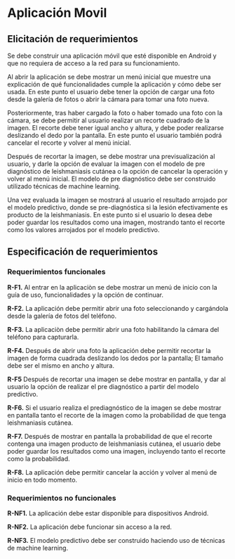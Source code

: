 # Aplicación Movil




## Elicitación de requerimientos

Se debe construir una aplicación móvil que esté disponible en Android y que no requiera  de acceso a la red para su funcionamiento.

Al abrir la aplicación se debe mostrar un menú inicial que muestre una explicación de qué funcionalidades cumple la aplicación y cómo debe ser usada. En este punto el usuario debe tener la opción de cargar una foto desde la galería de fotos o abrir la cámara para tomar una foto nueva.

Posteriormente, tras haber cargado la foto o haber tomado una foto con la cámara, se debe permitir al usuario realizar un recorte cuadrado de la imagen. El recorte debe tener igual ancho y altura, y debe poder realizarse deslizando el dedo por la pantalla. En este punto el usuario también podrá cancelar el recorte y volver al menú inicial.

Después de recortar la imagen, se debe mostrar una previsualización al usuario, y darle la opción de evaluar la imagen con el modelo de pre diagnóstico de leishmaniasis cutánea o la opción de cancelar la operación y volver al menú inicial. El modelo de pre diagnóstico debe ser construido utilizado técnicas de machine learning.

Una vez evaluada la imagen se mostrará al usuario el resultado arrojado por el modelo predictivo, donde se pre-diagnóstica si la lesión efectivamente es producto de la leishmaniasis. En este punto si el usuario lo desea debe poder guardar los resultados como una imagen, mostrando tanto el recorte como los valores arrojados por el modelo predictivo.


## Especificación de requerimientos

### Requerimientos funcionales

**R-F1.** Al entrar en la aplicaciòn se debe mostrar un menú de inicio con la guía de uso, funcionalidades y la opción de continuar.

**R-F2.** La aplicación debe permitir abrir una foto seleccionando y cargándola desde la galería de fotos del teléfono.

**R-F3.** La aplicaciòn debe permitir abrir una foto habilitando la cámara del teléfono para capturarla.

**R-F4.** Después de  abrir una foto  la aplicación debe permitir recortar la imagen de forma cuadrada deslizando los dedos por la pantalla; El tamaño debe ser el mismo en ancho y altura. 

**R-F5** Después de recortar una imagen  se debe mostrar en pantalla, y dar al usuario la opción de realizar el pre diagnóstico a partir del modelo predictivo.

**R-F6.** Si el usuario realiza el prediagnóstico de la imagen se debe mostrar en pantalla tanto el recorte de la imagen como la probabilidad de que tenga leishmaniasis cutánea.

**R-F7.** Después de mostrar en pantalla la probabilidad de que el recorte contenga una imagen producto de leishmaniasis cutánea, el usuario debe poder guardar los resultados como una imagen, incluyendo tanto el recorte como la probabilidad.

**R-F8.**  La aplicación debe permitir cancelar la acción y volver al menú de inicio  en todo momento.

### Requerimientos no funcionales

**R-NF1.** La aplicación debe estar disponible para dispositivos Android.

**R-NF2.** La aplicación debe funcionar sin acceso a la red.

**R-NF3.** El modelo predictivo debe ser construido haciendo uso de técnicas de machine learning.

